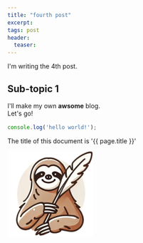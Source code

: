 ```yaml
---
title: "fourth post"
excerpt: 
tags: post
header:
  teaser: 
---
```


I'm writing the 4th post.

## Sub-topic 1

I'll make my own __awsome__ blog.<br/>
Let's go!

```javascript
console.log('hello world!');
```

The title of this document is '{{ page.title }}'

![text](/assets/favicon.ico/android-icon-192x192.png)
